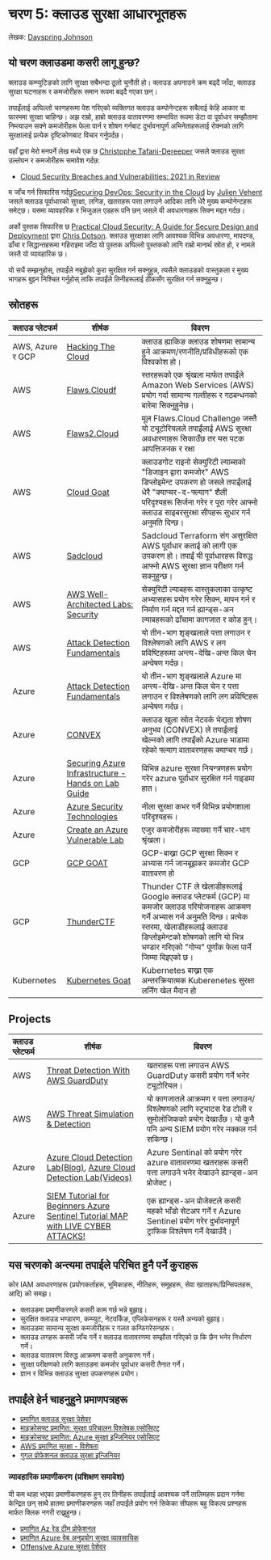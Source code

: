 # चरण 5: क्लाउड सुरक्षा आधारभूतहरू

लेखक: [Dayspring Johnson](https://twitter.com/daycyberwox)

## यो चरण क्लाउडमा कसरी लागू हुन्छ?

क्लाउड कम्प्युटिङको लागि सुरक्षा सबैभन्दा ठूलो चुनौती हो। क्लाउड अपनाउने क्रम बढ्दै जाँदा, क्लाउड सुरक्षा घटनाहरू र कमजोरीहरू समान रूपमा बढ्दै गएका छन्।

तपाइँलाई अघिल्लो चरणहरूमा पेश गरिएको व्यक्तिगत क्लाउड कम्पोनेन्टहरू सबैलाई केहि आकार वा फारममा सुरक्षा चाहिन्छ। अझ राम्रो, हाम्रो क्लाउड वातावरणमा सम्भावित रूपमा डेटा वा पूर्वाधार सम्झौतामा निम्त्याउन सक्ने कमजोरीहरू फेला पार्न र शोषण गर्नबाट दुर्भावनापूर्ण अभिनेताहरूलाई रोक्नको लागि सुरक्षालाई प्रत्येक दृष्टिकोणबाट विचार गर्नुपर्दछ।

यहाँ द्वारा मेरो मनपर्ने लेख मध्ये एक छ [Christophe Tafani-Dereeper](https://twitter.com/christophetd) जसले क्लाउड सुरक्षा उल्लंघन र कमजोरीहरू समावेश गर्दछ:

- [Cloud Security Breaches and Vulnerabilities: 2021 in Review](https://blog.christophetd.fr/cloud-security-breaches-and-vulnerabilities-2021-in-review/)

म जाँच गर्न सिफारिस गर्दछु[Securing DevOps: Security in the Cloud](https://www.manning.com/books/securing-devops) by [Julien Vehent](https://twitter.com/jvehent) जसले क्लाउड पूर्वाधारको सुरक्षा, लगिङ, खतराहरू पत्ता लगाउने आदिका लागि धेरै मुख्य कम्पोनेन्टहरू समेट्छ। यसमा व्यावहारिक र भिजुअल एडहरू पनि छन् जसले यी अवधारणाहरू सिक्न मद्दत गर्दछ।

अर्को पुस्तक सिफारिस छ [Practical Cloud Security: A Guide for Secure Design and Deployment](https://www.oreilly.com/library/view/practical-cloud-security/9781492037507/) द्वारा [Chris Dotson](https://www.linkedin.com/in/chris-dotson-6a9b55/). क्लाउड सुरक्षाका लागि आवश्यक विभिन्न अवधारणा, मापदण्ड, ढाँचा र सिद्धान्तहरूमा गहिराइमा जाँदा यो पुस्तक अघिल्लो पुस्तकको लागि राम्रो मानार्थ स्रोत हो, र नामले जस्तै यो व्यावहारिक छ।

यो सधैं सम्झनुहोस्, तपाईंले नबुझेको कुरा सुरक्षित गर्न सक्नुहुन्न, त्यसैले क्लाउडको वास्तुकला र मुख्य भागहरू बुझ्न निश्चित गर्नुहोस् ताकि तपाईंले तिनीहरूलाई ठीकसँग सुरक्षित गर्न सक्नुहुन्छ।


## स्रोतहरू


| क्लाउड प्लेटफर्म | शीर्षक| विवरण  |
|:-------------- | ------ | ------ |
AWS, Azure र GCP| [Hacking The Cloud](https://hackingthe.cloud/)| क्लाउड ह्याकिङ क्लाउड शोषणमा सामान्य हुने आक्रमण/रणनीति/प्रविधीहरूको एक विश्वकोश हो। |
AWS | [Flaws.Cloudf](http://flaws.cloud/)| स्तरहरूको एक श्रृंखला मार्फत तपाईंले Amazon Web Services (AWS) प्रयोग गर्दा सामान्य गल्तीहरू र गठबन्धनको बारेमा सिक्नुहुनेछ। |
AWS | [Flaws2.Cloud](http://flaws2.cloud/)| मूल Flaws.Cloud Challenge जस्तै यो ट्यूटोरियलले तपाईंलाई AWS सुरक्षा अवधारणाहरू सिकाउँछ तर यस पटक आपत्तिजनक र रक्षा |
AWS | [Cloud Goat](https://github.com/RhinoSecurityLabs/cloudgoat)| क्लाउडगोट राइनो सेक्युरिटी ल्याब्सको "डिजाइन द्वारा कमजोर" AWS डिप्लोइमेन्ट उपकरण हो जसले तपाईंलाई धेरै "क्याप्चर-द-फ्ल्याग" शैली परिदृश्यहरू सिर्जना गरेर र पूरा गरेर आफ्नो क्लाउड साइबरसुरक्षा सीपहरू सुधार गर्न अनुमति दिन्छ। |
AWS | [Sadcloud](https://github.com/nccgroup/sadcloud)| Sadcloud Terraform संग असुरक्षित AWS पूर्वाधार कताई को लागी एक उपकरण हो। तपाईं यी पूर्वाधारहरू विरुद्ध आफ्नो AWS सुरक्षा ज्ञान परीक्षण गर्न सक्नुहुन्छ। |
AWS | [AWS Well-Architected Labs: Security](https://www.wellarchitectedlabs.com/security/)| सेक्युरिटी ल्याबहरू वास्तुकलाका उत्कृष्ट अभ्यासहरू प्रयोग गरेर सिक्न, मापन गर्न र निर्माण गर्न मद्दत गर्न ह्यान्ड्स-अन ल्याबहरूको ढाँचामा कागजात र कोड हुन्। |
AWS | [Attack Detection Fundamentals](https://labs.f-secure.com/blog/attack-detection-fundamentals-2021-aws-lab-1/)| यो तीन-भाग शृङ्खलाले पत्ता लगाउन र विश्लेषणको लागि AWS र लग प्रविष्टिहरूमा अन्त्य-देखि-अन्त किल चेन अन्वेषण गर्दछ। |
Azure | [Attack Detection Fundamentals](https://labs.f-secure.com/blog/attack-detection-fundamentals-2021-azure-lab-1/)| यो तीन-भाग शृङ्खलाले Azure मा अन्त्य-देखि-अन्त किल चेन र पत्ता लगाउन र विश्लेषणको लागि लग प्रविष्टिहरू अन्वेषण गर्दछ। |
Azure | [CONVEX](https://github.com/Azure/CONVEX)| क्लाउड खुला स्रोत नेटवर्क भेद्यता शोषण अनुभव (CONVEX) ले तपाईंलाई खेल्नको लागि तपाईंको Azure भाडामा रहेको फ्ल्याग वातावरणहरू क्याप्चर गर्छ।  |
Azure | [Securing Azure Infrastructure - Hands on Lab Guide](https://github.com/azurecitadel/azure-security-lab)| विभिन्न azure सुरक्षा नियन्त्रणहरू प्रयोग गरेर azure पूर्वाधार सुरक्षित गर्न गाइडमा हात। |
Azure | [Azure Security Technologies](https://microsoftlearning.github.io/AZ500-AzureSecurityTechnologies/)| नीला सुरक्षा कभर गर्ने विभिन्न प्रयोगशाला परिदृश्यहरू। |
Azure | [Create an Azure Vulnerable Lab](https://0xpwn.wordpress.com/2022/03/05/setting-up-an-azure-pentest-lab-part-1-anonymous-blob-access/)| एजुर कमजोरीहरू व्याख्या गर्ने चार-भाग श्रृंखला। |
GCP | [GCP GOAT](https://gcpgoat.joshuajebaraj.com/)| GCP-बाख्रा GCP सुरक्षा सिक्न र अभ्यास गर्न जानबूझकर कमजोर GCP वातावरण हो |
GCP | [ThunderCTF](https://aws.amazon.com/training/)| Thunder CTF ले खेलाडीहरूलाई Google क्लाउड प्लेटफर्म (GCP) मा कमजोर क्लाउड परियोजनाहरू आक्रमण गर्ने अभ्यास गर्न अनुमति दिन्छ। प्रत्येक स्तरमा, खेलाडीहरूलाई क्लाउड डिप्लोइमेन्टको शोषणको लागि यो भित्र भण्डार गरिएको "गोप्य" पूर्णांक फेला पार्ने जिम्मा दिइएको छ। |
Kubernetes | [Kubernetes Goat](https://madhuakula.com/kubernetes-goat/)| Kubernetes बाख्रा एक अन्तरक्रियात्मक Kuberenetes सुरक्षा लर्निंग खेल मैदान हो |




## Projects 


| क्लाउड प्लेटफर्म | शीर्षक  | विवरण  |
|:-------------- | ------ | ------ |
AWS | [Threat Detection With AWS GuardDuty](https://www.youtube.com/watch?v=lLgqP4cbdWg&t=127s)| खतराहरू पत्ता लगाउन AWS GuardDuty कसरी प्रयोग गर्ने भनेर ट्यूटोरियल। |
AWS | [AWS Threat Simulation & Detection](https://github.com/sbasu7241/AWS-Threat-Simulation-and-Detection/blob/main/aws.credential-access.ec2-get-password-data.md)| यो कागजातले आक्रमण र पत्ता लगाउन/विश्लेषणको लागि स्ट्र्याटस रेड टोली र सुमोलोजिकको प्रयोग देखाउँछ। यो कुनै पनि अन्य SIEM प्रयोग गरेर नक्कल गर्न सकिन्छ। |
Azure | [Azure Cloud Detection Lab(Blog)](https://cyberwoxacademy.com/azure-cloud-detection-lab-project/), [Azure Cloud Detection Lab(Videos)](https://youtube.com/playlist?list=PLBNtagSCmDWw27ccfeWeiaMcpNIxpGHy4)| Azure Sentinal को प्रयोग गरेर azure वातावरणमा खतराहरू कसरी पत्ता लगाउने भनेर देखाउने ह्यान्ड्स-अन प्रोजेक्ट। |
Azure | [SIEM Tutorial for Beginners Azure Sentinel Tutorial MAP with LIVE CYBER ATTACKS!](https://youtu.be/RoZeVbbZ0o0)| एक ह्यान्ड्स-अन प्रोजेक्टले कसरी महको भाँडो सेटअप गर्ने र Azure Sentinel प्रयोग गरेर दुर्भावनापूर्ण ट्राफिक विश्लेषण गर्ने देखाउँदै। |


## यस चरणको अन्त्यमा तपाईले परिचित हुनै पर्ने कुराहरू


कोर IAM अवधारणाहरू (प्रयोगकर्ताहरू, भूमिकाहरू, नीतिहरू, समूहहरू, सेवा खाताहरू/प्रिन्सिपलहरू, आदि) को समझ।
- क्लाउडमा प्रमाणीकरणले कसरी काम गर्छ भन्ने बुझाइ।
- सुरक्षित क्लाउड भण्डारण, कम्प्युट, नेटवर्किङ, एप्लिकेसनहरू र यस्तै अन्यको बुझाइ।
- क्लाउडमा सामान्य सुरक्षा कमजोरीहरू र गलत कन्फिगरेसनहरू।
- क्लाउड लगहरू कसरी जाँच गर्ने र क्लाउड वातावरणमा सम्झौता गरिएको छ कि छैन भनेर निर्धारण गर्ने।
- क्लाउड वातावरण विरुद्ध आक्रमण कसरी अनुकरण गर्ने।
- सुरक्षा परीक्षणको लागि क्लाउडमा कमजोर पूर्वाधार कसरी तैनात गर्ने।
- ज्ञान र विभिन्न क्लाउड सुरक्षा उपकरणहरू प्रयोग।

## तपाईंले हेर्न चाहनुहुने प्रमाणपत्रहरू

- [प्रमाणित क्लाउड सुरक्षा पेशेवर](https://www.isc2.org/Certifications/CCSP)
- [माइक्रोसफ्ट प्रमाणित: सुरक्षा परिचालन विश्लेषक एसोसिएट](https://docs.microsoft.com/en-us/learn/certifications/security-operations-analyst/)
- [माइक्रोसफ्ट प्रमाणित: Azure सुरक्षा इन्जिनियर एसोसिएट](https://docs.microsoft.com/en-us/learn/certifications/azure-security-engineer/)
- [AWS प्रमाणित सुरक्षा - विशेषता](https://aws.amazon.com/certification/certified-security-specialty/)
- [गुगल प्रोफेशनल क्लाउड सुरक्षा इन्जिनियर](https://cloud.google.com/certification/cloud-security-engineer)

### व्यावहारिक प्रमाणीकरण (प्रशिक्षण समावेश)
यी कम थाहा भएका प्रमाणीकरणहरू हुन् तर तिनीहरू तपाईंलाई आवश्यक पर्ने तालिमहरू प्रदान गर्नमा केन्द्रित छन् साथै हातमा प्रमाणीकरणहरू जहाँ तपाईंले प्रयोग गर्न सिकेका सीपहरू  बहु विकल्प प्रश्नहरू मार्फत क्लिक नगरी राख्नुहुन्छ।
- [प्रमाणित Az रेड टीम प्रोफेशनल](https://bootcamps.pentesteracademy.com/course/ad-azure-may-21)
- [प्रमाणित Azure वेब अनुप्रयोग सुरक्षा व्यावसायिक](https://bootcamps.pentesteracademy.com/course/azure-appsec-beginner-jul-22)
- [Offensive Azure सुरक्षा पेशेवर](https://cloudbreach.io/labs/)


